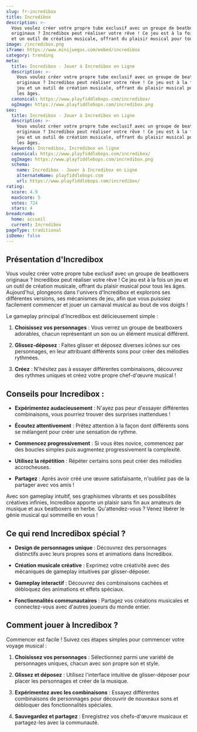 ```yaml
---
slug: fr-incredibox
title: Incredibox
description: >-
  Vous voulez créer votre propre tube exclusif avec un groupe de beatboxers
  originaux ? Incredibox peut réaliser votre rêve ! Ce jeu est à la fois un jeu
  et un outil de création musicale, offrant du plaisir musical pour tous les âges.
image: /incredibox.png
iframe: https://www.minijuegos.com/embed/incredibox
category: trending
meta:
  title: Incredibox - Jouer à Incredibox en Ligne
  description: >-
    Vous voulez créer votre propre tube exclusif avec un groupe de beatboxers
    originaux ? Incredibox peut réaliser votre rêve ! Ce jeu est à la fois un
    jeu et un outil de création musicale, offrant du plaisir musical pour tous
    les âges.
  canonical: https://www.playfiddlebops.com/incredibox/
  ogImage: https://www.playfiddlebops.com/incredibox.png
seo:
  title: Incredibox - Jouer à Incredibox en Ligne
  description: >-
    Vous voulez créer votre propre tube exclusif avec un groupe de beatboxers
    originaux ? Incredibox peut réaliser votre rêve ! Ce jeu est à la fois un
    jeu et un outil de création musicale, offrant du plaisir musical pour tous
    les âges.
  keywords: Incredibox, Incredibox en ligne
  canonical: https://www.playfiddlebops.com/incredibox/
  ogImage: https://www.playfiddlebops.com/incredibox.png
  schema:
    name: Incredibox - Jouer à Incredibox en Ligne
    alternateName: playfiddlebops.com
    url: https://www.playfiddlebops.com/incredibox/
rating:
  score: 4.9
  maxScore: 5
  votes: 724
  stars: 4
breadcrumb:
  home: accueil
  current: Incredibox
pageType: traditional
isDemo: false
---
```


## Présentation d'Incredibox

Vous voulez créer votre propre tube exclusif avec un groupe de beatboxers originaux ? Incredibox peut réaliser votre rêve ! Ce jeu est à la fois un jeu et un outil de création musicale, offrant du plaisir musical pour tous les âges. Aujourd'hui, plongeons dans l'univers d'Incredibox et explorons ses différentes versions, ses mécanismes de jeu, afin que vous puissiez facilement commencer et jouer un carnaval musical au bout de vos doigts !

Le gameplay principal d'Incredibox est délicieusement simple :

1. **Choisissez vos personnages** : Vous verrez un groupe de beatboxers adorables, chacun représentant un son ou un élément musical différent.

1. **Glissez-déposez** : Faites glisser et déposez diverses icônes sur ces personnages, en leur attribuant différents sons pour créer des mélodies rythmées.

1. **Créez** : N'hésitez pas à essayer différentes combinaisons, découvrez des rythmes uniques et créez votre propre chef-d'œuvre musical !

## Conseils pour Incredibox :

- **Expérimentez audacieusement** : N'ayez pas peur d'essayer différentes combinaisons, vous pourriez trouver des surprises inattendues !

- **Écoutez attentivement** : Prêtez attention à la façon dont différents sons se mélangent pour créer une sensation de rythme.

- **Commencez progressivement** : Si vous êtes novice, commencez par des boucles simples puis augmentez progressivement la complexité.

- **Utilisez la répétition** : Répéter certains sons peut créer des mélodies accrocheuses.

- **Partagez** : Après avoir créé une œuvre satisfaisante, n'oubliez pas de la partager avec vos amis !

Avec son gameplay intuitif, ses graphismes vibrants et ses possibilités créatives infinies, Incredibox apporte un plaisir sans fin aux amateurs de musique et aux beatboxers en herbe. Qu'attendez-vous ? Venez libérer le génie musical qui sommeille en vous !

## Ce qui rend Incredibox spécial ?

- **Design de personnages unique** : Découvrez des personnages distinctifs avec leurs propres sons et animations dans Incredibox.

- **Création musicale créative** : Exprimez votre créativité avec des mécaniques de gameplay intuitives par glisser-déposer.

- **Gameplay interactif** : Découvrez des combinaisons cachées et débloquez des animations et effets spéciaux.

- **Fonctionnalités communautaires** : Partagez vos créations musicales et connectez-vous avec d'autres joueurs du monde entier.

## Comment jouer à Incredibox ?

Commencer est facile ! Suivez ces étapes simples pour commencer votre voyage musical :

1. **Choisissez vos personnages** : Sélectionnez parmi une variété de personnages uniques, chacun avec son propre son et style.

1. **Glissez et déposez** : Utilisez l'interface intuitive de glisser-déposer pour placer les personnages et créer de la musique.

1. **Expérimentez avec les combinaisons** : Essayez différentes combinaisons de personnages pour découvrir de nouveaux sons et débloquer des fonctionnalités spéciales.

1. **Sauvegardez et partagez** : Enregistrez vos chefs-d'œuvre musicaux et partagez-les avec la communauté.